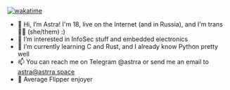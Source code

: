 [![wakatime](https://wakatime.com/badge/user/e49fd54a-f827-466f-9627-69949f1a595b.svg)](https://wakatime.com/@e49fd54a-f827-466f-9627-69949f1a595b?style=flat)

- 👋 Hi, I’m Astra! I'm 18, live on the Internet (and in Russia), and I'm trans 🏳️‍⚧️ (she/them) :)
- 👀 I’m interested in InfoSec stuff and embedded electronics
- 🌱 I’m currently learning C and Rust, and I already know Python pretty well
- 📫 You can reach me on Telegram @astrra or send me an email to astra@astrra.space
- 🐬 Average Flipper enjoyer
<!---
Astrrra/Astrrra is a ✨ special ✨ repository because its `README.md` (this file) appears on your GitHub profile.
You can click the Preview link to take a look at your changes.

--->
